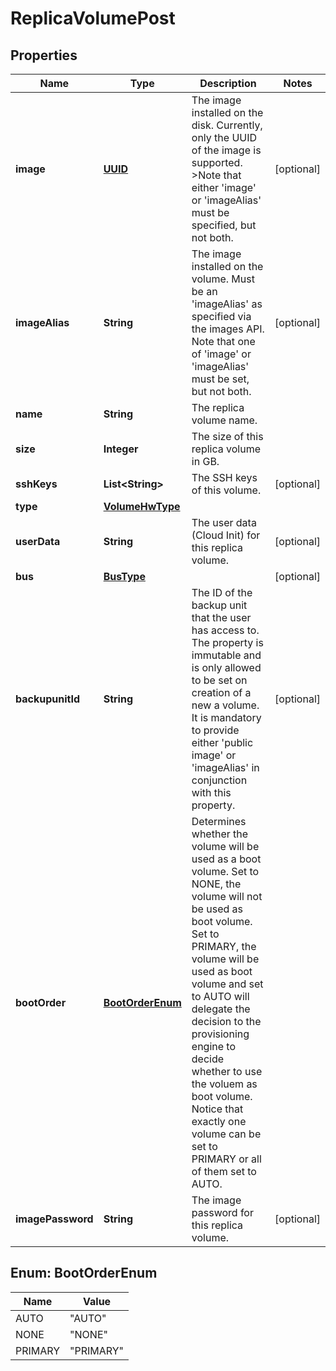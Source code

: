 

# ReplicaVolumePost

## Properties

| Name | Type | Description | Notes |
| ------------ | ------------- | ------------- | ------------- |
| **image** | [**UUID**](UUID.md) | The image installed on the disk. Currently, only the UUID of the image is supported.  &gt;Note that either &#39;image&#39; or &#39;imageAlias&#39; must be specified, but not both. |  [optional] |
| **imageAlias** | **String** | The image installed on the volume. Must be an &#39;imageAlias&#39; as specified via the images API. Note that one of &#39;image&#39; or &#39;imageAlias&#39; must be set, but not both. |  [optional] |
| **name** | **String** | The replica volume name. |  |
| **size** | **Integer** | The size of this replica volume in GB. |  |
| **sshKeys** | **List&lt;String&gt;** | The SSH keys of this volume. |  [optional] |
| **type** | [**VolumeHwType**](VolumeHwType.md) |  |  |
| **userData** | **String** | The user data (Cloud Init) for this replica volume. |  [optional] |
| **bus** | [**BusType**](BusType.md) |  |  [optional] |
| **backupunitId** | **String** | The ID of the backup unit that the user has access to. The property is immutable and is only allowed to be set on creation of a new a volume. It is mandatory to provide either &#39;public image&#39; or &#39;imageAlias&#39; in conjunction with this property. |  [optional] |
| **bootOrder** | [**BootOrderEnum**](#BootOrderEnum) | Determines whether the volume will be used as a boot volume. Set to NONE, the volume will not be used as boot volume. Set to PRIMARY, the volume will be used as boot volume and set to AUTO will delegate the decision to the provisioning engine to decide whether to use the voluem as boot volume. Notice that exactly one volume can be set to PRIMARY or all of them set to AUTO. |  |
| **imagePassword** | **String** | The image password for this replica volume. |  [optional] |



## Enum: BootOrderEnum

| Name | Value |
| ---- | -----
| AUTO | &quot;AUTO&quot; |
| NONE | &quot;NONE&quot; |
| PRIMARY | &quot;PRIMARY&quot; |


